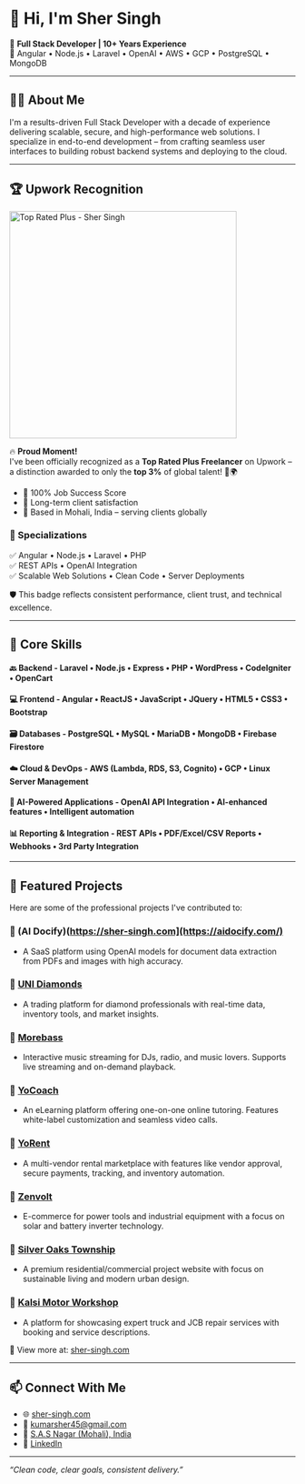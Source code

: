 # 👋 Hi, I'm Sher Singh

🚀 **Full Stack Developer | 10+ Years Experience**  
🔧 Angular • Node.js • Laravel • OpenAI • AWS • GCP • PostgreSQL • MongoDB

---

## 👨‍💻 About Me

I'm a results-driven Full Stack Developer with a decade of experience delivering scalable, secure, and high-performance web solutions. I specialize in end-to-end development – from crafting seamless user interfaces to building robust backend systems and deploying to the cloud.

---

## 🏆 Upwork Recognition

<img src="https://sher-singh.com/wp-content/uploads/2025/06/1750005228118.jpeg" alt="Top Rated Plus - Sher Singh" width="400"/>

🔥 **Proud Moment!**  
I've been officially recognized as a **Top Rated Plus Freelancer** on Upwork – a distinction awarded to only the **top 3%** of global talent! 💼🌍

- 💯 100% Job Success Score  
- 🌟 Long-term client satisfaction  
- 📍 Based in Mohali, India – serving clients globally

### 🔹 Specializations
✅ Angular • Node.js • Laravel • PHP  
✅ REST APIs • OpenAI Integration  
✅ Scalable Web Solutions • Clean Code • Server Deployments

🛡️ This badge reflects consistent performance, client trust, and technical excellence.

---

## 🔧 Core Skills
#### 🔙 Backend - Laravel • Node.js • Express • PHP • WordPress • CodeIgniter • OpenCart
#### 💻 Frontend - Angular • ReactJS • JavaScript • JQuery • HTML5 • CSS3 • Bootstrap
#### 🗃️ Databases - PostgreSQL • MySQL • MariaDB • MongoDB • Firebase Firestore
#### ☁️ Cloud & DevOps - AWS (Lambda, RDS, S3, Cognito) • GCP • Linux Server Management
#### 🤖 AI-Powered Applications - OpenAI API Integration • AI-enhanced features • Intelligent automation
#### 📊 Reporting & Integration - REST APIs • PDF/Excel/CSV Reports • Webhooks • 3rd Party Integration

---

## 🚀 Featured Projects

Here are some of the professional projects I've contributed to:

### 🔹 (AI Docify)(https://sher-singh.com](https://aidocify.com/)
  - A SaaS platform using OpenAI models for document data extraction from PDFs and images with high accuracy.

### 🔹 [UNI Diamonds](https://uni.diamonds/)
  - A trading platform for diamond professionals with real-time data, inventory tools, and market insights.

### 🔹 [Morebass](https://morebass.com/)
  - Interactive music streaming for DJs, radio, and music lovers. Supports live streaming and on-demand playback.

### 🔹 [YoCoach](https://elearning.yo-coach.com/)
  - An eLearning platform offering one-on-one online tutoring. Features white-label customization and seamless video calls.

### 🔹 [YoRent](https://mvdemo-fashion.yo-rent.com/)
  - A multi-vendor rental marketplace with features like vendor approval, secure payments, tracking, and inventory automation.

### 🔹 [Zenvolt](https://zenvolt.in/)
  - E-commerce for power tools and industrial equipment with a focus on solar and battery inverter technology.

### 🔹 [Silver Oaks Township](https://silveroakstownship.com/)
  - A premium residential/commercial project website with focus on sustainable living and modern urban design.

### 🔹 [Kalsi Motor Workshop](https://kalsimotorworkshop.com/)
  - A platform for showcasing expert truck and JCB repair services with booking and service descriptions.

📌 View more at: [sher-singh.com](https://sher-singh.com)

---

## 📫 Connect With Me

- 🌐 [sher-singh.com](https://sher-singh.com)  
- 📧 [kumarsher45@gmail.com](mailto:kumarsher45@gmail.com)
- 📍 [S.A.S Nagar (Mohali), India](https://www.google.com/maps/place/Sahibzada+Ajit+Singh+Nagar,+Punjab/@30.6925646,76.6822742,13z)  
- 🔗 [LinkedIn](https://www.linkedin.com/in/kumarsher45)

---

_“Clean code, clear goals, consistent delivery.”_
